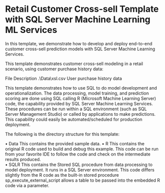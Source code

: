 # Retail Customer Cross-sell Template with SQL Server Machine Learning ML Services

In this template, we demonstrate how to develop and deploy end-to-end customer cross-sell prediction models with SQL Server Machine Learning Services.

This template demonstrates customer cross-sell modeling in a retail scenario, using customer purchase history data:

File	Description
.\Data\xsl.csv	User purchase history data

This template demonstrates how to use SQL to do model development and operationalization. The data processing, model training, and prediction scoring are done using SQL calling R (Microsoft Machine Learning Server) code, the capability provided by SQL Server Machine Learning Services. These procedures can be run within a SQL environment (such as SQL Server Management Studio) or called by applications to make predictions. This capability could easily be automated/scheduled for production deployment.

The following is the directory structure for this template:

•	Data This contains the provided sample data.
•	R This contains the original R code used to build and debug this example. This code can be run from your favorite IDE to follow the code and check on the intermediate results produced.  
•	SQLR This contains the Stored SQL procedure from data processing to model deployment. It runs in a SQL Server environment. This code differs slightly from the R code as the built-in stored procedure sp_execute_external_script allows a table to be passed into the embedded R code via a parameter.
